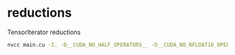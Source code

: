 # reductions

TensorIterator reductions

```bash
nvcc main.cu -I. -D__CUDA_NO_HALF_OPERATORS__ -D__CUDA_NO_BFLOAT16_OPERATORS__
```
